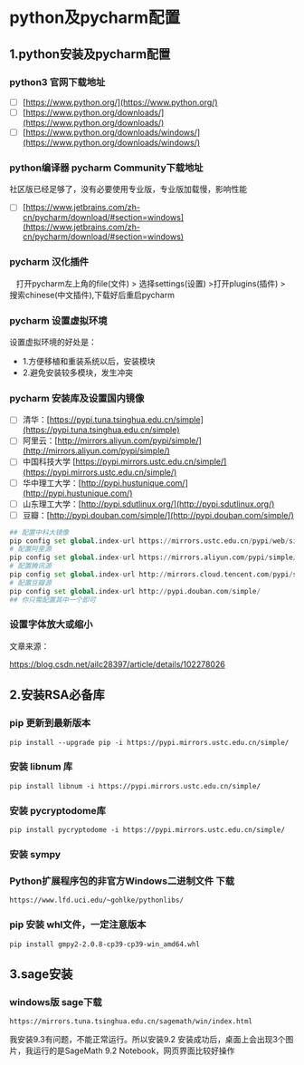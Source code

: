 # python及pycharm配置

## 1.python安装及pycharm配置

### python3 官网下载地址

* [ ]  [https://www.python.org/](https://www.python.org/)
* [ ]  [https://www.python.org/downloads/](https://www.python.org/downloads/)
* [ ]  [https://www.python.org/downloads/windows/](https://www.python.org/downloads/windows/)

### python编译器 pycharm Community下载地址

社区版已经足够了，没有必要使用专业版，专业版加载慢，影响性能

* [ ]  [https://www.jetbrains.com/zh-cn/pycharm/download/#section=windows](https://www.jetbrains.com/zh-cn/pycharm/download/#section=windows)

### pycharm 汉化插件

   打开pycharm左上角的file(文件) > 选择settings(设置) >打开plugins(插件) > 搜索chinese(中文插件),下载好后重启pycharm

### pycharm 设置虚拟环境

设置虚拟环境的好处是：

* 1.方便移植和重装系统以后，安装模块
* 2.避免安装较多模块，发生冲突

### pycharm 安装库及设置国内镜像

* [ ]  清华：[https://pypi.tuna.tsinghua.edu.cn/simple](https://pypi.tuna.tsinghua.edu.cn/simple)
* [ ]  阿里云：[http://mirrors.aliyun.com/pypi/simple/](http://mirrors.aliyun.com/pypi/simple/)
* [ ]  中国科技大学 [https://pypi.mirrors.ustc.edu.cn/simple/](https://pypi.mirrors.ustc.edu.cn/simple/)
* [ ]  华中理工大学：[http://pypi.hustunique.com/](http://pypi.hustunique.com/)
* [ ]  山东理工大学：[http://pypi.sdutlinux.org/](http://pypi.sdutlinux.org/)
* [ ]  豆瓣：[http://pypi.douban.com/simple/](http://pypi.douban.com/simple/)

```python
## 配置中科大镜像
pip config set global.index-url https://mirrors.ustc.edu.cn/pypi/web/simple
# 配置阿里源
pip config set global.index-url https://mirrors.aliyun.com/pypi/simple/
# 配置腾讯源
pip config set global.index-url http://mirrors.cloud.tencent.com/pypi/simple
# 配置豆瓣源
pip config set global.index-url http://pypi.douban.com/simple/
## 你只需配置其中一个即可
```
### 设置字体放大或缩小

文章来源：

https://blog.csdn.net/ailc28397/article/details/102278026

## 2.安装RSA必备库

### pip 更新到最新版本

```
pip install --upgrade pip -i https://pypi.mirrors.ustc.edu.cn/simple/
```

### 安装 libnum 库

```
pip install libnum -i https://pypi.mirrors.ustc.edu.cn/simple/
```

### 安装 pycryptodome库

```
pip install pycryptodome -i https://pypi.mirrors.ustc.edu.cn/simple/
```
### 安装 sympy


### Python扩展程序包的非官方Windows二进制文件 下载

```
https://www.lfd.uci.edu/~gohlke/pythonlibs/
```

### pip 安装 whl文件，一定注意版本

```
pip install gmpy2‑2.0.8‑cp39‑cp39‑win_amd64.whl
```

## 3.sage安装
###  windows版 sage下载
```
https://mirrors.tuna.tsinghua.edu.cn/sagemath/win/index.html
```
我安装9.3有问题，不能正常运行。所以安装9.2
安装成功后，桌面上会出现3个图片，我运行的是SageMath 9.2 Notebook，网页界面比较好操作
